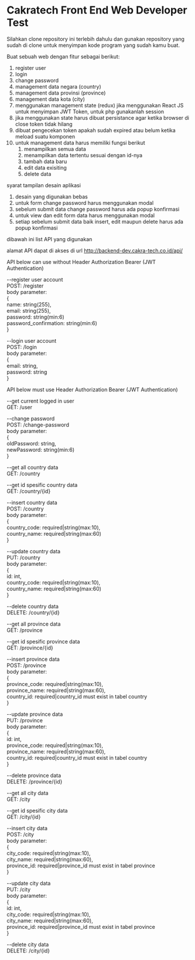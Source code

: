 <h1>Cakratech Front End Web Developer Test</h1>

Silahkan clone repository ini terlebih dahulu dan gunakan repository yang sudah di clone untuk menyimpan kode program yang sudah kamu buat.

Buat sebuah web dengan fitur sebagai berikut:
<ol>
    <li>
        register user
    </li>
	<li>
		login
	</li>
	<li>
		change password
	</li>
	<li>
		management data negara (country)
	</li>
	<li>
		management data provinsi (province)
	</li>
	<li>
		management data kota (city)
	</li>
	<li>
		menggunakan management state (redux) jika menggunakan React JS untuk menyimpan JWT Token, untuk php gunakanlah session
	</li>
	<li>
		jika menggunakan state harus dibuat persistance agar ketika browser di close token tidak hilang
	</li>
	<li>
		dibuat pengecekan token apakah sudah expired atau belum ketika meload suatu komponen
	</li>
	<li>
		untuk management data harus memiliki fungsi berikut
		<ol>
			<li>
				menampilkan semua data
			</li>
			<li>
				menampilkan data tertentu sesuai dengan id-nya
			</li>
			<li>
				tambah data baru
			</li>
			<li>
				edit data exisiting
			</li>
			<li>
				delete data
			</li>
		</ol>
	</li>
</ol>

syarat tampilan desain aplikasi
<ol>
    <li>
		desain yang digunakan bebas
	</li>
	<li>
		untuk form change password harus menggunakan modal
	</li>
	<li>
		sebelum submit data change password harus ada popup konfirmasi
	</li>
	<li>
		untuk view dan edit form data harus menggunakan modal
	</li>
	<li>
		setiap sebelum submit data baik insert, edit maupun delete harus ada popup konfirmasi
	</li>
</ol>

dibawah ini list API yang digunakan

alamat API dapat di akses di url http://backend-dev.cakra-tech.co.id/api/

API below can use without Header Authorization Bearer (JWT Authentication) </br>

--register user account </br>
POST: /register </br>
body parameter: </br>
{ </br>
	name: string(255), </br>
	email: string(255), </br>
	password: string(min:6) </br>
	password_confirmation: string(min:6) </br>
} </br>

--login user account </br>
POST: /login </br>
body parameter: </br>
{ </br>
	email: string, </br>
	password: string </br>
} </br>

API below must use Header Authorization Bearer (JWT Authentication) </br>

--get current logged in user </br>
GET: /user </br>

--change password </br>
POST: /change-password </br>
body parameter: </br>
{ </br>
	oldPassword: string, </br>
	newPassword: string(min:6) </br>
} </br>

--get all country data </br>
GET: /country </br>

--get id spesific country data </br>
GET: /country/{id} </br>

--insert country data </br>
POST: /country </br>
body parameter:  </br>
{ </br>
	country_code: required|string(max:10), </br>
	country_name: required|string(max:60) </br>
} </br>

--update country data </br>
PUT: /country </br>
body parameter: </br>
{ </br>
	id: int, </br>
	country_code: required|string(max:10), </br>
	country_name: required|string(max:60) </br>
} </br>

--delete country data </br>
DELETE: /country/{id} </br>

--get all province data </br>
GET: /province </br>

--get id spesific province data </br>
GET: /province/{id} </br>

--insert province data </br>
POST: /province </br>
body parameter: </br>
{ </br>
	province_code: required|string(max:10), </br>
	province_name: required|string(max:60), </br>
	country_id: required|country_id must exist in tabel country </br>
} </br>

--update province data </br>
PUT: /province </br>
body parameter: </br>
{ </br>
	id: int, </br>
	province_code: required|string(max:10), </br>
	province_name: required|string(max:60), </br>
	country_id: required|country_id must exist in tabel country </br>
} </br>

--delete province data </br>
DELETE: /province/{id} </br>

--get all city data </br>
GET: /city </br>

--get id spesific city data </br> 
GET: /city/{id} </br>

--insert city data </br>
POST: /city </br>
body parameter: </br>
{ </br>
	city_code: required|string(max:10), </br>
	city_name: required|string(max:60), </br>
	province_id: required|province_id must exist in tabel province </br>
} </br>

--update city data </br>
PUT: /city </br>
body parameter: </br>
{ </br>
	id: int, </br>
	city_code: required|string(max:10), </br>
	city_name: required|string(max:60), </br>
	province_id: required|province_id must exist in tabel province </br>
}

--delete city data </br>
DELETE: /city/{id} </br>
